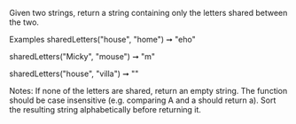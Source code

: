 Given two strings, return a string containing only the letters shared between the two.

Examples
sharedLetters("house", "home") ➞ "eho"

sharedLetters("Micky", "mouse") ➞ "m"

sharedLetters("house", "villa") ➞ ""

Notes:
If none of the letters are shared, return an empty string.
The function should be case insensitive (e.g. comparing A and a should return a).
Sort the resulting string alphabetically before returning it.